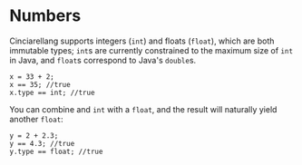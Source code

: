 # Numbers

Cinciarellang supports integers (`int`) and floats (`float`), which are both immutable types; `int`s are currently constrained to the maximum size of `int` in Java, and `float`s correspond to Java's `double`s. 


```
x = 33 + 2;
x == 35; //true
x.type == int; //true
```

You can combine and `int` with a `float`, and the result will naturally yield another `float`:

```
y = 2 + 2.3;
y == 4.3; //true
y.type == float; //true
```


